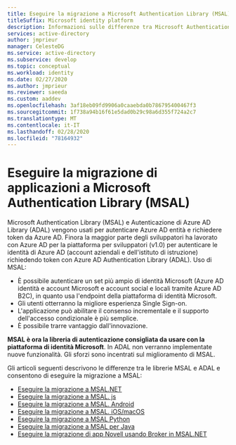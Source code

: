 ```yaml
---
title: Eseguire la migrazione a Microsoft Authentication Library (MSAL)
titleSuffix: Microsoft identity platform
description: Informazioni sulle differenze tra Microsoft Authentication Library (MSAL) e Autenticazione di Azure AD Library (ADAL) e su come eseguire la migrazione a MSAL.
services: active-directory
author: jmprieur
manager: CelesteDG
ms.service: active-directory
ms.subservice: develop
ms.topic: conceptual
ms.workload: identity
ms.date: 02/27/2020
ms.author: jmprieur
ms.reviewer: saeeda
ms.custom: aaddev
ms.openlocfilehash: 3af18eb09fd9906a0caaebda0b786795400467f3
ms.sourcegitcommit: 1f738a94b16f61e5dad0b29c98a6d355f724a2c7
ms.translationtype: MT
ms.contentlocale: it-IT
ms.lasthandoff: 02/28/2020
ms.locfileid: "78164932"
---
```

# <a name="migrate-applications-to-microsoft-authentication-library-msal"></a>Eseguire la migrazione di applicazioni a Microsoft Authentication Library (MSAL)

Microsoft Authentication Library (MSAL) e Autenticazione di Azure AD Library (ADAL) vengono usati per autenticare Azure AD entità e richiedere token da Azure AD. Finora la maggior parte degli sviluppatori ha lavorato con Azure AD per la piattaforma per sviluppatori (v1.0) per autenticare le identità di Azure AD (account aziendali e dell'istituto di istruzione) richiedendo token con Azure AD Authentication Library (ADAL). Uso di MSAL:

- È possibile autenticare un set più ampio di identità Microsoft (Azure AD identità e account Microsoft e account social e locali tramite Azure AD B2C), in quanto usa l'endpoint della piattaforma di identità Microsoft.
- Gli utenti otterranno la migliore esperienza Single Sign-on.
- L'applicazione può abilitare il consenso incrementale e il supporto dell'accesso condizionale è più semplice.
- È possibile trarre vantaggio dall'innovazione.

**MSAL è ora la libreria di autenticazione consigliata da usare con la piattaforma di identità Microsoft**. In ADAL non verranno implementate nuove funzionalità. Gli sforzi sono incentrati sul miglioramento di MSAL.

Gli articoli seguenti descrivono le differenze tra le librerie MSAL e ADAL e consentono di eseguire la migrazione a MSAL:
- [Eseguire la migrazione a MSAL.NET](msal-net-migration.md)
- [Eseguire la migrazione a MSAL. js](msal-compare-msal-js-and-adal-js.md)
- [Eseguire la migrazione a MSAL. Android](migrate-android-adal-msal.md)
- [Eseguire la migrazione a MSAL. iOS/macOS](migrate-objc-adal-msal.md)
- [Eseguire la migrazione a MSAL Python](migrate-python-adal-msal.md)
- [Eseguire la migrazione a MSAL per Java](migrate-adal-msal-java.md)
- [Eseguire la migrazione di app Novell usando Broker in MSAL.NET](msal-net-migration-ios-broker.md)
